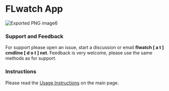 # FLwatch App #

![Exported PNG image6](https://github.com/user-attachments/assets/68ec6106-4866-442d-8e78-bc80ddba2608)

### Support and Feedback ###
For support please open an issue, start a discussion or email **flwatch [ a t ] cmdline [ d o t ] net**. Feedback is very welcome, please use the same methods as for support.

### Instructions ###
Please read the [Usage Instructions](README.md#usage) on the main page.
